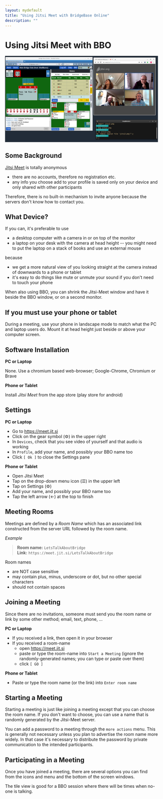 ```yaml
---
layout: mydefault
title: "Using Jitsi Meet with BridgeBase Online"
description: ""
---
```


# Using Jitsi Meet with BBO

![BBO and Jitsi Meet](./bbo-and-jitsi.png)

<!-- {: .center-image } -->

## Some Background

 [Jitsi Meet](https://jitsi.org/jitsi-meet) is totally anonymous
  * there are no accounts, therefore no registration etc.
  * any info you choose add to your profile is saved only on your
    device and only shared with other participants
	
Therefore, there is no built-in mechanism to invite anyone because the
servers don't know how to contact you.

## What Device?

If you can, it's preferable to use
  * a desktop computer with a camera in or on top of the monitor
  * a laptop on your desk with the camera at head height -- you might
    need to put the laptop on a stack of books and use an external
    mouse

because

  * we get a more natural view of you looking straight at the camera
    instead of downwards to a phone or tablet
  * it's easy to do things like mute or unmute your sound if you don't
    need to touch your phone

When also using BBO, you can shrink the Jitsi-Meet window and have it
beside the BBO window, or on a second monitor.

## If you must use your phone or tablet

During a meeting, use your phone in landscape mode to match what the
PC and laptop users do. Mount it at head height just beside or above
your computer screen.

## Software Installation

**PC or Laptop**

None. Use a chromium based web-browser; Google-Chrome, Chromium or Brave

**Phone or Tablet**

Install *Jitsi Meet* from the app store (play store for android)

## Settings

**PC or Laptop**

  * Go to <https://meet.jit.si>
  * Click on the gear symbol (⚙) in the upper right
  * In `Devices`, check that you see video of yourself and that
    audio is working
  * In `Profile`, add your name, and possibly your BBO name too
  * Click `[ Ok ]` to close the Settings pane

**Phone or Tablet**

  * Open Jitsi Meet
  * Tap on the drop-down menu icon (☰) in the upper left
  * Tap on Settings (⚙)
  * Add your name, and possibly your BBO name too
  * Tap the left arrow (←) at the top to finish

## Meeting Rooms

Meetings are defined by a *Room Name* which has an associated link
constructed from the server URL followed by the room name.

_Example_
> **Room name:** `LetsTalkAboutBridge`  
> **Link:** `https://meet.jit.si/LetsTalkAboutBridge`

Room names

  * are NOT case sensitive
  * may contain plus, minus, underscore or dot, but no other
    special characters
  * should not contain spaces

## Joining a Meeting

Since there are no invitations, someone must send you the room name or
link by some other method; email, text, phone, ...

**PC or Laptop**

  * If you received a link, then open it in your browser
  * If you received a room-name
    - open <https://meet.jit.si>
    - paste or type the room-name into `Start a Meeting` (ignore the
	  randomly-generated names; you can type or paste over them)
	- click `[ GO ]`
	
**Phone or Tablet**

  * Paste or type the room name (or the link) into `Enter room name`

## Starting a Meeting

Starting a meeting is just like joining a meeting except that you can
choose the room name.  If you don't want to choose, you can use a name
that is randomly generated by the Jitsi-Meet server.

You can add a password to a meeting through the `more actions` menu.
This is generally not necessary unless you plan to advertise the room
name more widely.  In that case it's necessary to distribute the
password by private communication to the intended participants.

## Participating in a Meeting

Once you have joined a meeting, there are several options you can find
from the icons and menu and the bottom of the screen windows.

The tile view is good for a BBO session where there will be times when
no-one is talking.
